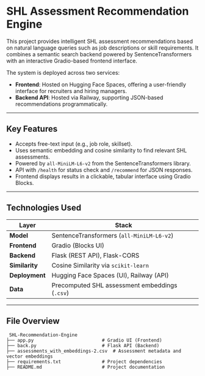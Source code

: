 # SHL Assessment  Recommendation Engine

This project provides intelligent SHL assessment recommendations based on natural language queries such as job descriptions or skill requirements. It combines a semantic search backend powered by SentenceTransformers with an interactive Gradio-based frontend interface.

The system is deployed across two services:
- **Frontend**: Hosted on Hugging Face Spaces, offering a user-friendly interface for recruiters and hiring managers.
- **Backend API**: Hosted via Railway, supporting JSON-based recommendations programmatically.

---

## Key Features

-  Accepts free-text input (e.g., job role, skillset).
-  Uses semantic embedding and cosine similarity to find relevant SHL assessments.
-  Powered by `all-MiniLM-L6-v2` from the SentenceTransformers library.
-  API with `/health` for status check and `/recommend` for JSON responses.
-  Frontend displays results in a clickable, tabular interface using Gradio Blocks.

---

## Technologies Used

| Layer       | Stack                                          |
|-------------|------------------------------------------------|
| **Model**   | SentenceTransformers (`all-MiniLM-L6-v2`)       |
| **Frontend**| Gradio (Blocks UI)                             |
| **Backend** | Flask (REST API), Flask-CORS                   |
| **Similarity** | Cosine Similarity via `scikit-learn`        |
| **Deployment** | Hugging Face Spaces (UI), Railway (API)    |
| **Data**    | Precomputed SHL assessment embeddings (`.csv`) |

---

## File Overview

```text
 SHL-Recommendation-Engine
├── app.py                         # Gradio UI (Frontend)
├── back.py                        # Flask API (Backend)
├── assessments_with_embeddings-2.csv  # Assessment metadata and vector embeddings
├── requirements.txt               # Project dependencies
├── README.md                      # Project documentation
